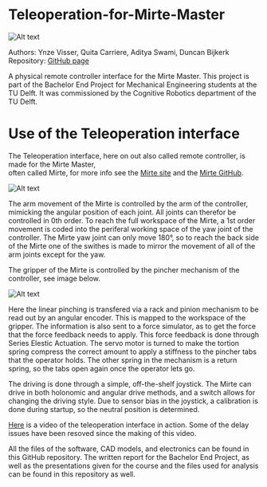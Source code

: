 # Teleoperation-for-Mirte-Master

![Alt text](/Images%20videos%20and%20slides/Teleoperations_interface_as_seen_from_front.png "Teleoperation interface as seen from front, image by Duncan Bijkerk and Quita Carriere")

Authors: Ynze Visser, Quita Carriere, Aditya Swami, Duncan Bijkerk  
Repository: [GitHub page](https://github.com/QSame9/Teleoperation-for-Mirte-Master)  

A physical remote controller interface for the Mirte Master. This project is part of the Bachelor End Project for Mechanical Engineering students at the TU Delft. It was commissioned by the Cognitive Robotics department of the TU Delft.  

# Use of the Teleoperation interface
The Teleoperation interface, here on out also called remote controller, is made for the Mirte Master,  
 often called Mirte, for more info see the [Mirte site](https://mirte.org/) and the [Mirte GitHub](https://github.com/mirte-robot).

![Alt text](/Images%20videos%20and%20slides/mirte_master.jpeg "Mirte Master, image by Chris Pek")

The arm movement of the Mirte is controlled by the arm of the controller, mimicking the angular position of each joint. All joints can therefor be controlled in 0th order. To reach the full workspace of the Mirte, a 1st order movement is coded into the periferal working space of the yaw joint of the controller. The Mirte yaw joint can only move 180&deg;, so to reach the back side of the Mirte one of the swithes is made to mirror the movement of all of the arm joints except for the yaw.

The gripper of the Mirte is controlled by the pincher mechanism of the controller, see image below.

![Alt text](/Images%20videos%20and%20slides/Stripped%20pincher%20model.png "Pincher CAD close up")

Here the linear pinching is transfered via a rack and pinion mechanism to be read out by an angular encoder. This is mapped to the workspace of the gripper. The information is also sent to a force simulator, as to get the force that the force feedback needs to apply. This force feedback is done through Series Elestic Actuation. The servo motor is turned to make the tortion spring compress the correct amount to apply a stiffness to the pincher tabs that the operator holds. The other spring in the mechanism is a return spring, so the tabs open again once the operator lets go.

The driving is done through a simple, off-the-shelf joystick. The Mirte can drive in both holonomic and angular drive methods, and a switch allows for changing the driving style. Due to sensor bias in the joystick, a calibration is done during startup, so the neutral position is determined.

[Here](https://youtube.com/shorts/fPgHeI3LzEk) is a video of the teleoperation interface in action. Some of the delay issues have been resoved since the making of this video.


All the files of the software, CAD models, and electronics can be found in this GitHub repository. The written report for the Bachelor End Project, as well as the presentations given for the course and the files used for analysis can be found in this repository as well. 

